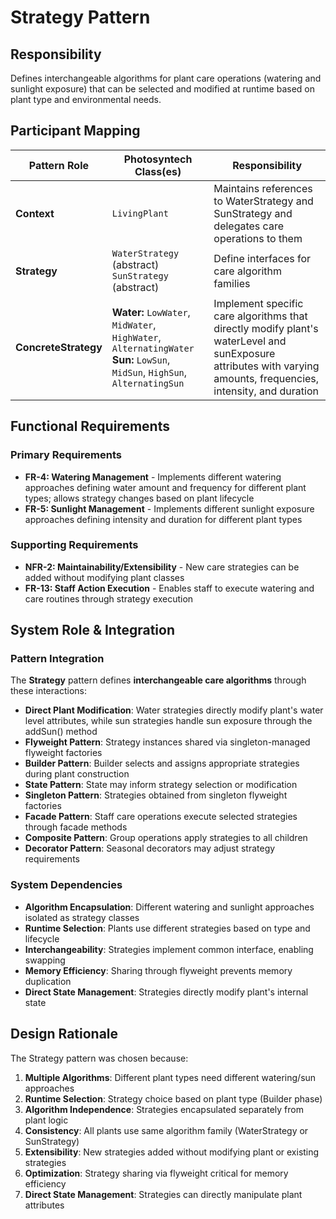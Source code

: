 # Strategy Pattern

## Responsibility
Defines interchangeable algorithms for plant care operations (watering and sunlight exposure) that can be selected and modified at runtime based on plant type and environmental needs.

## Participant Mapping

| Pattern Role | Photosyntech Class(es) | Responsibility |
|--------------|------------------------|----------------|
| **Context** | `LivingPlant` | Maintains references to WaterStrategy and SunStrategy and delegates care operations to them |
| **Strategy** | `WaterStrategy` (abstract)<br>`SunStrategy` (abstract) | Define interfaces for care algorithm families |
| **ConcreteStrategy** | **Water:** `LowWater`, `MidWater`, `HighWater`, `AlternatingWater`<br>**Sun:** `LowSun`, `MidSun`, `HighSun`, `AlternatingSun` | Implement specific care algorithms that directly modify plant's waterLevel and sunExposure attributes with varying amounts, frequencies, intensity, and duration |

## Functional Requirements

### Primary Requirements
- **FR-4: Watering Management** - Implements different watering approaches defining water amount and frequency for different plant types; allows strategy changes based on plant lifecycle
- **FR-5: Sunlight Management** - Implements different sunlight exposure approaches defining intensity and duration for different plant types

### Supporting Requirements
- **NFR-2: Maintainability/Extensibility** - New care strategies can be added without modifying plant classes
- **FR-13: Staff Action Execution** - Enables staff to execute watering and care routines through strategy execution

## System Role & Integration

### Pattern Integration
The **Strategy** pattern defines **interchangeable care algorithms** through these interactions:

- **Direct Plant Modification**: Water strategies directly modify plant's water level attributes, while sun strategies handle sun exposure through the addSun() method
- **Flyweight Pattern**: Strategy instances shared via singleton-managed flyweight factories
- **Builder Pattern**: Builder selects and assigns appropriate strategies during plant construction
- **State Pattern**: State may inform strategy selection or modification
- **Singleton Pattern**: Strategies obtained from singleton flyweight factories
- **Facade Pattern**: Staff care operations execute selected strategies through facade methods
- **Composite Pattern**: Group operations apply strategies to all children
- **Decorator Pattern**: Seasonal decorators may adjust strategy requirements

### System Dependencies
- **Algorithm Encapsulation**: Different watering and sunlight approaches isolated as strategy classes
- **Runtime Selection**: Plants use different strategies based on type and lifecycle
- **Interchangeability**: Strategies implement common interface, enabling swapping
- **Memory Efficiency**: Sharing through flyweight prevents memory duplication
- **Direct State Management**: Strategies directly modify plant's internal state

## Design Rationale

The Strategy pattern was chosen because:
1. **Multiple Algorithms**: Different plant types need different watering/sun approaches
2. **Runtime Selection**: Strategy choice based on plant type (Builder phase)
3. **Algorithm Independence**: Strategies encapsulated separately from plant logic
4. **Consistency**: All plants use same algorithm family (WaterStrategy or SunStrategy)
5. **Extensibility**: New strategies added without modifying plant or existing strategies
6. **Optimization**: Strategy sharing via flyweight critical for memory efficiency
7. **Direct State Management**: Strategies can directly manipulate plant attributes

